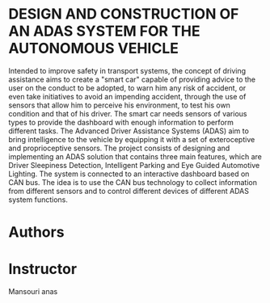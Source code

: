 # DESIGN AND CONSTRUCTION OF AN ADAS SYSTEM FOR THE AUTONOMOUS VEHICLE

Intended to improve safety in transport systems, the concept of driving assistance aims to create a "smart car" capable of providing advice to the user on the conduct to be adopted, to warn him any risk of accident, or even take initiatives to avoid an impending accident, through the use of sensors that allow him to perceive his environment, to test his own condition and that of his driver. The smart car needs sensors of various types to provide the dashboard with enough information to perform different tasks.
The Advanced Driver Assistance Systems (ADAS) aim to bring intelligence to the vehicle by equipping it with a set of exteroceptive and proprioceptive sensors.
The project consists of designing and implementing an ADAS solution that contains three main features, which are Driver Sleepiness Detection, Intelligent Parking and Eye Guided Automotive Lighting. The system is connected to an interactive dashboard based on CAN bus. The idea is to use the CAN bus technology to collect information from different sensors and to control different devices of different ADAS system functions.

# Authors



# Instructor
Mansouri anas 
